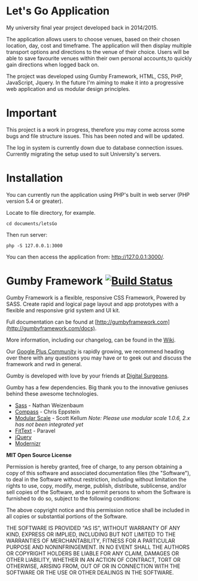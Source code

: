 Let's Go Application
=====================

My university final year project developed back in 2014/2015. 

The application allows users to choose venues, based on their chosen location, day, cost and timeframe. The application will then display multiple transport options and directions to the venue of their choice. Users will be able to save favourite venues within their own personal accounts,to quickly gain directions when logged back on.

The project was developed using Gumby Framework, HTML, CSS, PHP, JavaScript, Jquery. In the future I'm aiming to make it into a progressive web application and us modular design principles.

Important
=========
This project is a work in progress, therefore you may come across some bugs and file structure issues. This has been noted and will be updated.

The log in system is currently down due to database connection issues. Currently migrating the setup used to suit University's servers.


Installation
===========
You can currently run the application using PHP's built in web server (PHP version 5.4 or greater).

Locate to file directory, for example.

```
cd documents/letsGo
```

Then run server:
```
php -S 127.0.0.1:3000
```
You can then access the application from: http://127.0.0.1:3000/.



Gumby Framework [![Build Status](https://travis-ci.org/GumbyFramework/Gumby.png?branch=master)](https://travis-ci.org/GumbyFramework/Gumby)
=====================

Gumby Framework is a flexible, responsive CSS Framework, Powered by SASS. Create rapid and logical page layout and app
prototypes with a flexible and responsive grid system and UI kit.

Full documentation can be found at [http://gumbyframework.com](http://gumbyframework.com/docs).

More information, including our changelog, can be found in the [Wiki](https://github.com/GumbyFramework/Gumby/wiki).

Our [Google Plus Community](https://plus.google.com/u/0/communities/108760896951473344451) is rapidly growing, we recommend heading over there with any questions you may have or to geek out and discuss the framework and rwd in general.

Gumby is developed with love by your friends at [Digital Surgeons](http://www.digitalsurgeons.com).

Gumby has a few dependencies. Big thank you to the innovative geniuses behind these awesome technologies.

- [Sass](https://github.com/nex3/sass) - Nathan Weizenbaum
- [Compass](https://github.com/chriseppstein/compass) - Chris Eppstein
- [Modular Scale](https://github.com/Team-Sass/modular-scale) - Scott Kellum  *Note: Please use modular scale 1.0.6, 2.x has not been integrated yet*
- [FitText](http://fittextjs.com/) - Paravel
- [jQuery](http://jquery.com/)
- [Modernizr](http://modernizr.com/)

**MIT Open Source License**

Permission is hereby granted, free of charge, to any person obtaining a copy of this software and associated
documentation files (the "Software"), to deal in the Software without restriction, including without limitation the
rights to use, copy, modify, merge, publish, distribute, sublicense, and/or sell copies of the Software, and to permit
persons to whom the Software is furnished to do so, subject to the following conditions:

The above copyright notice and this permission notice shall be included in all copies or substantial portions of the
Software.

THE SOFTWARE IS PROVIDED "AS IS", WITHOUT WARRANTY OF ANY KIND, EXPRESS OR IMPLIED, INCLUDING BUT NOT LIMITED TO THE
WARRANTIES OF MERCHANTABILITY, FITNESS FOR A PARTICULAR PURPOSE AND NONINFRINGEMENT. IN NO EVENT SHALL THE AUTHORS OR
COPYRIGHT HOLDERS BE LIABLE FOR ANY CLAIM, DAMAGES OR OTHER LIABILITY, WHETHER IN AN ACTION OF CONTRACT, TORT OR
OTHERWISE, ARISING FROM, OUT OF OR IN CONNECTION WITH THE SOFTWARE OR THE USE OR OTHER DEALINGS IN THE SOFTWARE.
